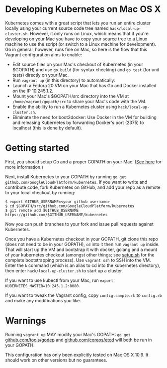 # Developing Kubernetes on Mac OS X

Kubernetes comes with a great script that lets you run an entire cluster locally using your current source code tree named `hack/local-up-cluster.sh`. However, it only runs on Linux, which means that if you're developing on your Mac you have to copy your source tree to a Linux machine to use the script (or switch to a Linux machine for development). Go in general, however, runs fine on Mac, so here is the flow that this Vagrant configuration aims to enable:

* Edit source files on your Mac's checkout of Kubernetes (in your $GOPATH) and use `go build` (for syntax checking) and `go test` (for unit tests) directly on your Mac.
* Run `vagrant up` (in this directory) to automatically:
 * Launch a Fedora 20 VM on your Mac that has Go and Docker installed on the IP 10.245.1.2.
 * Mount your Mac's $GOPATH/src directory into the VM at `/home/vagrant/gopath/src` to share your Mac's code with the VM.
 * Enable the ability to run a Kubernetes cluster using `hack/local-up-cluster.sh`.
 * Eliminate the need for boot2docker: Use Docker in the VM for building and releasing Kubernetes by forwarding Docker's port (2375) to localhost (this is done by default).

# Getting started

First, you should setup Go and a proper GOPATH on your Mac. ([See here](https://golang.org/doc/code.html) for more information.)

Next, install Kubernetes to your GOPATH by running `go get github.com/GoogleCloudPlatform/kubernetes`. If you want to write and contribute code, fork Kubernetes on GitHub, and add your repo as a remote to your local checkout by running:

```
$ export GITHUB_USERNAME=<your github username>
$ cd $GOPATH/src/github.com/GoogleCloudPlatform/kubernetes
$ git remote add $GITHUB_USERNAME https://github.com/$GITHUB_USERNAME/kubernetes
```

Now you can push branches to your fork and issue pull requests against Kubernetes.

Once you have a Kubernetes checkout in your GOPATH, git clone this repo (does not need to be in your GOPATH), `cd` into it then run `vagrant up` inside. That will start up the VM and bootstrap it with docker, golang and a mount of your kubernetes checkout (amongst other things; see [setup.sh](setup.sh) for the complete bootstrapping process). Use `vagrant ssh` to SSH into the VM. Enter the `k` command (which is an alias to cd into the kubernetes directory), then enter `hack/local-up-cluster.sh` to start up a cluster.

If you want to use kubectl from your Mac, run `export KUBERNETES_MASTER=10.245.1.2:8080`.

If you want to tweak the Vagrant config, copy `config.sample.rb` to `config.rb` and make any modifications you like.

# Warnings

Running `vagrant up` MAY modify your Mac's GOPATH: `go get` [github.com/tools/godep](https://github.com/tools/godep) and [github.com/coreos/etcd](https://github.com/coreos/etcd) will both be run in your GOPATH.

This configuration has only been explicitly tested on Mac OS X 10.9. It should work on other versions but no guarantees.
